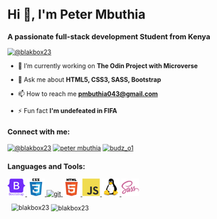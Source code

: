 <h1 align="left">Hi 👋, I'm Peter Mbuthia</h1>
<h3 align="left">A passionate full-stack development Student from Kenya</h3>

<p align="left"> <a href="https://twitter.com/blakbox23" target="blank"><img src="https://img.shields.io/twitter/follow/blakbox23?logo=twitter&style=for-the-badge" alt="@blakbox23" /></a> </p>

- 🔭 I’m currently working on **The Odin Project with Microverse**

- 💬 Ask me about **HTML5, CSS3, SASS, Bootstrap**

- 📫 How to reach me **pmbuthia043@gmail.com**

- ⚡ Fun fact **I'm undefeated in FIFA**

<h3 align="left">Connect with me:</h3>
<p align="left">
<a href="https://twitter.com/blakbox23" target="blank"><img align="center" src="https://cdn.jsdelivr.net/npm/simple-icons@3.0.1/icons/twitter.svg" alt="@blakbox23" height="30" width="40" /></a>
<a href="https://linkedin.com/in/peter mbuthia" target="blank"><img align="center" src="https://cdn.jsdelivr.net/npm/simple-icons@3.0.1/icons/linkedin.svg" alt="peter mbuthia" height="30" width="40" /></a>
<a href="https://instagram.com/budz_o1" target="blank"><img align="center" src="https://cdn.jsdelivr.net/npm/simple-icons@3.0.1/icons/instagram.svg" alt="budz_o1" height="30" width="40" /></a>
</p>

<h3 align="left">Languages and Tools:</h3>
<p align="left"> <a href="https://getbootstrap.com" target="_blank"> <img src="https://raw.githubusercontent.com/devicons/devicon/master/icons/bootstrap/bootstrap-plain-wordmark.svg" alt="bootstrap" width="40" height="40"/> </a> <a href="https://www.w3schools.com/css/" target="_blank"> <img src="https://raw.githubusercontent.com/devicons/devicon/master/icons/css3/css3-original-wordmark.svg" alt="css3" width="40" height="40"/> </a> <a href="https://git-scm.com/" target="_blank"> <img src="https://www.vectorlogo.zone/logos/git-scm/git-scm-icon.svg" alt="git" width="40" height="40"/> </a> <a href="https://www.w3.org/html/" target="_blank"> <img src="https://raw.githubusercontent.com/devicons/devicon/master/icons/html5/html5-original-wordmark.svg" alt="html5" width="40" height="40"/> </a> <a href="https://developer.mozilla.org/en-US/docs/Web/JavaScript" target="_blank"> <img src="https://raw.githubusercontent.com/devicons/devicon/master/icons/javascript/javascript-original.svg" alt="javascript" width="40" height="40"/> </a> <a href="https://www.linux.org/" target="_blank"> <img src="https://raw.githubusercontent.com/devicons/devicon/master/icons/linux/linux-original.svg" alt="linux" width="40" height="40"/> </a>  <a href="https://sass-lang.com" target="_blank"> <img src="https://raw.githubusercontent.com/devicons/devicon/master/icons/sass/sass-original.svg" alt="sass" width="40" height="40"/> </a> </p>

<p style="margin: 9px"><img align="left" src="https://github-readme-stats.vercel.app/api/top-langs?username=blakbox23&show_icons=true&locale=en&layout=compact" alt="blakbox23" /></p>

<p "margin: 39px">&nbsp;<img align="center" src="https://github-readme-stats.vercel.app/api?username=blakbox23&show_icons=true&locale=en" alt="blakbox23" /></p>


